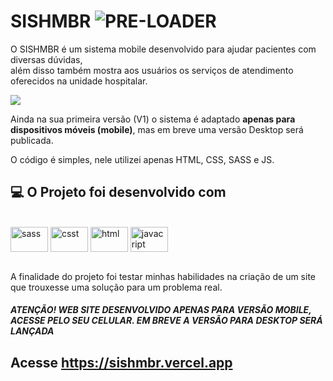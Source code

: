 # SISHMBR ![PRE-LOADER](https://user-images.githubusercontent.com/100080203/199073432-67d8c617-cf22-4e41-9bed-4118e6c45f49.png)

O SISHMBR é um sistema mobile desenvolvido para ajudar pacientes com diversas dúvidas, <br>
além disso também mostra aos usuários os serviços de atendimento oferecidos na unidade hospitalar.

<div>
  <img src="https://user-images.githubusercontent.com/100080203/199069083-2f827e8d-b6de-488e-b98a-aa38b237ea8b.png" />
</div>


Ainda na sua primeira versão (V1) o sistema é adaptado **apenas para dispositivos móveis (mobile)**, mas em breve uma versão Desktop será publicada.

O código é simples, nele utilizei apenas HTML, CSS, SASS e JS.
<br>
## 💻 O Projeto foi desenvolvido com
<br>
 <div>
  <img align="center" alt="sass" height="40" width="60" src="https://cdn.jsdelivr.net/gh/devicons/devicon/icons/sass/sass-original.svg" />
  <img align="center" alt="csst" height="40" width="60" src="https://cdn.jsdelivr.net/gh/devicons/devicon/icons/css3/css3-original.svg" />
  <img align="center" alt="html" height="40" width="60" src="https://cdn.jsdelivr.net/gh/devicons/devicon/icons/html5/html5-original.svg" />
  <img align="center" alt="javacript" height="40" width="60" src="https://cdn.jsdelivr.net/gh/devicons/devicon/icons/javascript/javascript-original.svg" />
</div>
<br>

A finalidade do projeto foi testar minhas habilidades na criação de um site que trouxesse uma solução para um problema real.
##### **ATENÇÃO! WEB SITE DESENVOLVIDO APENAS PARA VERSÃO MOBILE, ACESSE PELO SEU CELULAR. EM BREVE A VERSÃO PARA DESKTOP SERÁ LANÇADA**
## Acesse <https://sishmbr.vercel.app>
